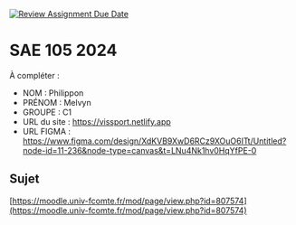 [![Review Assignment Due Date](https://classroom.github.com/assets/deadline-readme-button-22041afd0340ce965d47ae6ef1cefeee28c7c493a6346c4f15d667ab976d596c.svg)](https://classroom.github.com/a/DNce7fkr)
# SAE 105 2024

À compléter :

- NOM : Philippon
- PRÉNOM : Melvyn 
- GROUPE : C1
- URL du site : https://vissport.netlify.app
- URL FIGMA : https://www.figma.com/design/XdKVB9XwD6RCz9XOuO6ITt/Untitled?node-id=11-236&node-type=canvas&t=LNu4Nk1hv0HqYfPE-0

## Sujet

[https://moodle.univ-fcomte.fr/mod/page/view.php?id=807574](https://moodle.univ-fcomte.fr/mod/page/view.php?id=807574)
